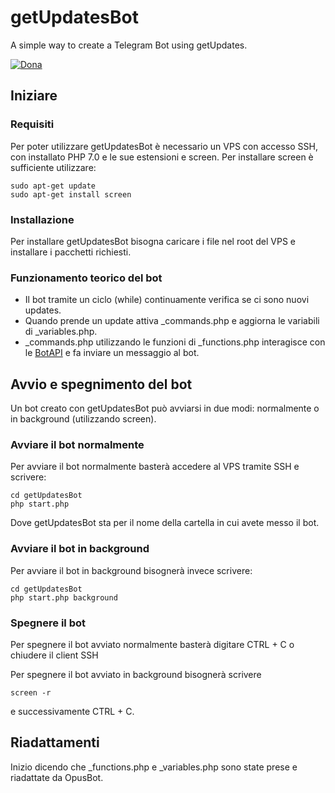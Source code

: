 # getUpdatesBot
A simple way to create a Telegram Bot using getUpdates.

[![Dona](https://img.shields.io/badge/%F0%9F%92%99-Donate-blue.svg)](https://www.paypal.me/Neneone)

## Iniziare

### Requisiti

Per poter utilizzare getUpdatesBot è necessario un VPS con accesso SSH, con installato PHP 7.0 e le sue estensioni e screen.
Per installare screen è sufficiente utilizzare:
```
sudo apt-get update
sudo apt-get install screen
```

### Installazione

Per installare getUpdatesBot bisogna caricare i file nel root del VPS e installare i pacchetti richiesti.

### Funzionamento teorico del bot
- Il bot tramite un ciclo (while) continuamente verifica se ci sono nuovi updates.
- Quando prende un update attiva \_commands.php e aggiorna le variabili di \_variables.php.
- \_commands.php utilizzando le funzioni di \_functions.php interagisce con le [BotAPI](https://core.telegram.org/bots/api) e fa inviare un messaggio al bot.

## Avvio e spegnimento del bot

Un bot creato con getUpdatesBot può avviarsi in due modi: normalmente o in background (utilizzando screen).

### Avviare il bot normalmente

Per avviare il bot normalmente basterà accedere al VPS tramite SSH e scrivere:
```
cd getUpdatesBot
php start.php
```
Dove getUpdatesBot sta per il nome della cartella in cui avete messo il bot.

### Avviare il bot in background

Per avviare il bot in background bisognerà invece scrivere:
```
cd getUpdatesBot
php start.php background
```

### Spegnere il bot

Per spegnere il bot avviato normalmente basterà digitare CTRL + C o chiudere il client SSH

Per spegnere il bot avviato in background bisognerà scrivere
```
screen -r
```
e successivamente CTRL + C.

## Riadattamenti

Inizio dicendo che \_functions.php e \_variables.php sono state prese e riadattate da OpusBot.
